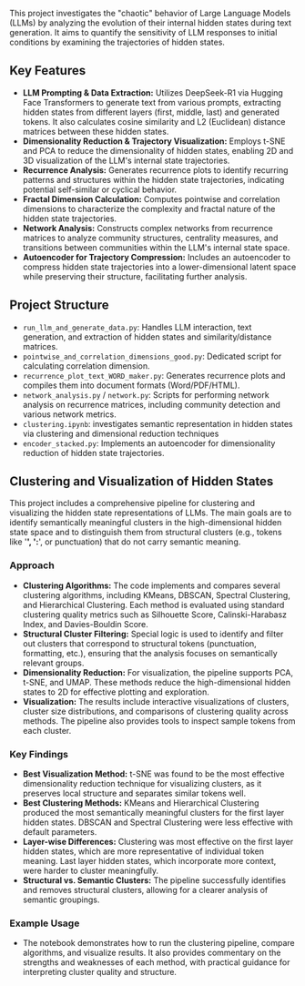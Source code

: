 This project investigates the "chaotic" behavior of Large Language Models (LLMs) by analyzing the evolution of their internal hidden states during text generation. It aims to quantify the sensitivity of LLM responses to initial conditions by examining the trajectories of hidden states.

## Key Features

*   **LLM Prompting & Data Extraction:** Utilizes DeepSeek-R1 via Hugging Face Transformers to generate text from various prompts, extracting hidden states from different layers (first, middle, last) and generated tokens. It also calculates cosine similarity and L2 (Euclidean) distance matrices between these hidden states.
*   **Dimensionality Reduction & Trajectory Visualization:** Employs t-SNE and PCA to reduce the dimensionality of hidden states, enabling 2D and 3D visualization of the LLM's internal state trajectories.
*   **Recurrence Analysis:** Generates recurrence plots to identify recurring patterns and structures within the hidden state trajectories, indicating potential self-similar or cyclical behavior.
*   **Fractal Dimension Calculation:** Computes pointwise and correlation dimensions to characterize the complexity and fractal nature of the hidden state trajectories.
*   **Network Analysis:** Constructs complex networks from recurrence matrices to analyze community structures, centrality measures, and transitions between communities within the LLM's internal state space.
*   **Autoencoder for Trajectory Compression:** Includes an autoencoder to compress hidden state trajectories into a lower-dimensional latent space while preserving their structure, facilitating further analysis.



## Project Structure

*   `run_llm_and_generate_data.py`: Handles LLM interaction, text generation, and extraction of hidden states and similarity/distance matrices.
*   `pointwise_and_correlation_dimensions_good.py`: Dedicated script for calculating correlation dimension.
*   `recurrence_plot_text_WORD_maker.py`: Generates recurrence plots and compiles them into document formats (Word/PDF/HTML).
*   `network_analysis.py` / `network.py`: Scripts for performing network analysis on recurrence matrices, including community detection and various network metrics.
*   `clustering.ipynb`: investigates semantic representation in hidden states via clustering and dimensional reduction techniques
*   `encoder_stacked.py`: Implements an autoencoder for dimensionality reduction of hidden state trajectories.

## Clustering and Visualization of Hidden States

This project includes a comprehensive pipeline for clustering and visualizing the hidden state representations of LLMs. The main goals are to identify semantically meaningful clusters in the high-dimensional hidden state space and to distinguish them from structural clusters (e.g., tokens like '**', ':**', or punctuation) that do not carry semantic meaning.

### Approach

- **Clustering Algorithms:** The code implements and compares several clustering algorithms, including KMeans, DBSCAN, Spectral Clustering, and Hierarchical Clustering. Each method is evaluated using standard clustering quality metrics such as Silhouette Score, Calinski-Harabasz Index, and Davies-Bouldin Score.
- **Structural Cluster Filtering:** Special logic is used to identify and filter out clusters that correspond to structural tokens (punctuation, formatting, etc.), ensuring that the analysis focuses on semantically relevant groups.
- **Dimensionality Reduction:** For visualization, the pipeline supports PCA, t-SNE, and UMAP. These methods reduce the high-dimensional hidden states to 2D for effective plotting and exploration.
- **Visualization:** The results include interactive visualizations of clusters, cluster size distributions, and comparisons of clustering quality across methods. The pipeline also provides tools to inspect sample tokens from each cluster.

### Key Findings

- **Best Visualization Method:** t-SNE was found to be the most effective dimensionality reduction technique for visualizing clusters, as it preserves local structure and separates similar tokens well.
- **Best Clustering Methods:** KMeans and Hierarchical Clustering produced the most semantically meaningful clusters for the first layer hidden states. DBSCAN and Spectral Clustering were less effective with default parameters.
- **Layer-wise Differences:** Clustering was most effective on the first layer hidden states, which are more representative of individual token meaning. Last layer hidden states, which incorporate more context, were harder to cluster meaningfully.
- **Structural vs. Semantic Clusters:** The pipeline successfully identifies and removes structural clusters, allowing for a clearer analysis of semantic groupings.

### Example Usage

- The notebook demonstrates how to run the clustering pipeline, compare algorithms, and visualize results. It also provides commentary on the strengths and weaknesses of each method, with practical guidance for interpreting cluster quality and structure.